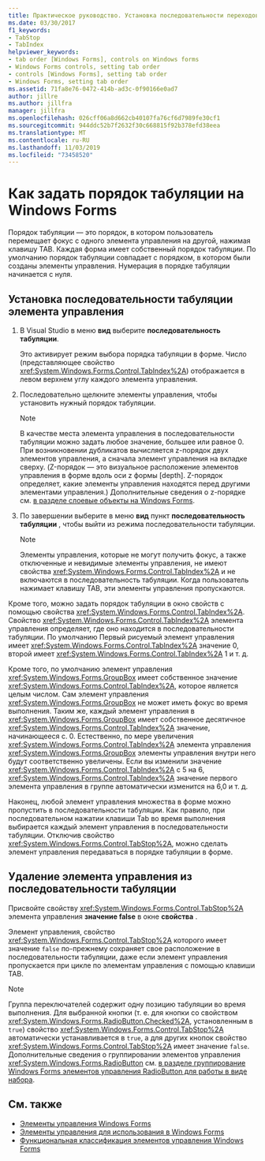```yaml
---
title: Практическое руководство. Установка последовательности переходов в формах Windows Forms
ms.date: 03/30/2017
f1_keywords:
- TabStop
- TabIndex
helpviewer_keywords:
- tab order [Windows Forms], controls on Windows forms
- Windows Forms controls, setting tab order
- controls [Windows Forms], setting tab order
- Windows Forms, setting tab order
ms.assetid: 71fa8e76-0472-414b-ad3c-0f90166e0ad7
author: jillre
ms.author: jillfra
manager: jillfra
ms.openlocfilehash: 026cff06a8d662cb40107fa76cf6d7989fe30cf1
ms.sourcegitcommit: 944ddc52b7f2632f30c668815f92b378efd38eea
ms.translationtype: MT
ms.contentlocale: ru-RU
ms.lasthandoff: 11/03/2019
ms.locfileid: "73458520"
---
```

# <a name="how-to-set-the-tab-order-on-windows-forms"></a>Как задать порядок табуляции на Windows Forms

Порядок табуляции — это порядок, в котором пользователь перемещает фокус с одного элемента управления на другой, нажимая клавишу TAB. Каждая форма имеет собственный порядок табуляции. По умолчанию порядок табуляции совпадает с порядком, в котором были созданы элементы управления. Нумерация в порядке табуляции начинается с нуля.

## <a name="to-set-the-tab-order-of-a-control"></a>Установка последовательности табуляции элемента управления

1. В Visual Studio в меню **вид** выберите **последовательность табуляции**.

   Это активирует режим выбора порядка табуляции в форме. Число (представляющее свойство <xref:System.Windows.Forms.Control.TabIndex%2A>) отображается в левом верхнем углу каждого элемента управления.

2. Последовательно щелкните элементы управления, чтобы установить нужный порядок табуляции.

   > [!NOTE]
   > В качестве места элемента управления в последовательности табуляции можно задать любое значение, большее или равное 0. При возникновении дубликатов вычисляется z-порядок двух элементов управления, а сначала элемент управления на вкладке сверху. (Z-порядок — это визуальное расположение элементов управления в форме вдоль оси z формы [depth]. Z-порядок определяет, какие элементы управления находятся перед другими элементами управления.) Дополнительные сведения о z-порядке см. [в разделе слоевые объекты на Windows Forms](how-to-layer-objects-on-windows-forms.md).

3. По завершении выберите в меню **вид** пункт **последовательность табуляции** , чтобы выйти из режима последовательности табуляции.

   > [!NOTE]
   > Элементы управления, которые не могут получить фокус, а также отключенные и невидимые элементы управления, не имеют свойства <xref:System.Windows.Forms.Control.TabIndex%2A> и не включаются в последовательность табуляции. Когда пользователь нажимает клавишу TAB, эти элементы управления пропускаются.

Кроме того, можно задать порядок табуляции в окно свойств с помощью свойства <xref:System.Windows.Forms.Control.TabIndex%2A>. Свойство <xref:System.Windows.Forms.Control.TabIndex%2A> элемента управления определяет, где оно находится в последовательности табуляции. По умолчанию Первый рисуемый элемент управления имеет <xref:System.Windows.Forms.Control.TabIndex%2A> значение 0, второй имеет <xref:System.Windows.Forms.Control.TabIndex%2A> 1 и т. д.

Кроме того, по умолчанию элемент управления <xref:System.Windows.Forms.GroupBox> имеет собственное значение <xref:System.Windows.Forms.Control.TabIndex%2A>, которое является целым числом. Сам элемент управления <xref:System.Windows.Forms.GroupBox> не может иметь фокус во время выполнения. Таким же, каждый элемент управления в <xref:System.Windows.Forms.GroupBox> имеет собственное десятичное <xref:System.Windows.Forms.Control.TabIndex%2A> значение, начинающееся с. 0. Естественно, по мере увеличения <xref:System.Windows.Forms.Control.TabIndex%2A> элемента управления <xref:System.Windows.Forms.GroupBox> элементы управления внутри него будут соответственно увеличены. Если вы изменили значение <xref:System.Windows.Forms.Control.TabIndex%2A> с 5 на 6, <xref:System.Windows.Forms.Control.TabIndex%2A> значение первого элемента управления в группе автоматически изменится на 6,0 и т. д.

Наконец, любой элемент управления множества в форме можно пропустить в последовательности табуляции. Как правило, при последовательном нажатии клавиши Tab во время выполнения выбирается каждый элемент управления в последовательности табуляции. Отключив свойство <xref:System.Windows.Forms.Control.TabStop%2A>, можно сделать элемент управления передаваться в порядке табуляции в форме.

## <a name="to-remove-a-control-from-the-tab-order"></a>Удаление элемента управления из последовательности табуляции

Присвойте свойству <xref:System.Windows.Forms.Control.TabStop%2A> элемента управления **значение false** в окне **свойства** .

Элемент управления, свойство <xref:System.Windows.Forms.Control.TabStop%2A> которого имеет значение `false` по-прежнему сохраняет свое расположение в последовательности табуляции, даже если элемент управления пропускается при цикле по элементам управления с помощью клавиши TAB.

> [!NOTE]
> Группа переключателей содержит одну позицию табуляции во время выполнения. Для выбранной кнопки (т. е. для кнопки со свойством <xref:System.Windows.Forms.RadioButton.Checked%2A>, установленным в `true`) свойство <xref:System.Windows.Forms.Control.TabStop%2A> автоматически устанавливается в `true`, а для других кнопок свойство <xref:System.Windows.Forms.Control.TabStop%2A> имеет значение `false`. Дополнительные сведения о группировании элементов управления <xref:System.Windows.Forms.RadioButton> см. [в разделе группирование Windows Forms элементов управления RadioButton для работы в виде набора](how-to-group-windows-forms-radiobutton-controls-to-function-as-a-set.md).

## <a name="see-also"></a>См. также

- [Элементы управления Windows Forms](index.md)
- [Элементы управления для использования в Windows Forms](controls-to-use-on-windows-forms.md)
- [Функциональная классификация элементов управления Windows Forms](windows-forms-controls-by-function.md)

